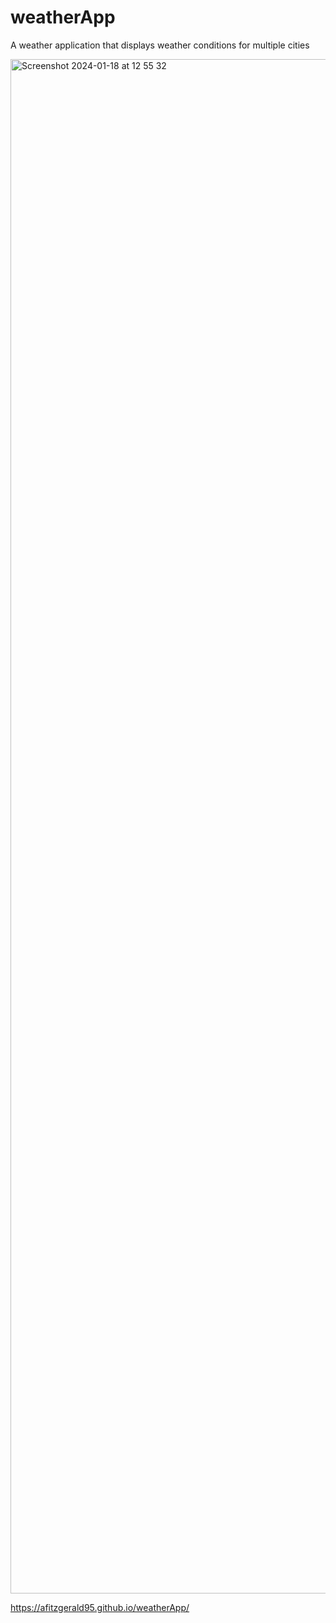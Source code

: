 # weatherApp
A weather application that displays weather conditions for multiple cities

<img width="2455" alt="Screenshot 2024-01-18 at 12 55 32" src="https://github.com/AFitzgerald95/weatherApp/assets/132597919/89035ef9-26c6-4be9-9cc2-89f4d6d0f2ad">

https://afitzgerald95.github.io/weatherApp/
